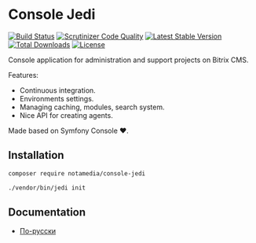 # Console Jedi

[![Build Status](https://travis-ci.org/notamedia/console-jedi.svg)](https://travis-ci.org/notamedia/console-jedi)
[![Scrutinizer Code Quality](https://scrutinizer-ci.com/g/notamedia/console-jedi/badges/quality-score.png?b=master)](https://scrutinizer-ci.com/g/notamedia/console-jedi/?branch=master)
[![Latest Stable Version](https://poser.pugx.org/notamedia/console-jedi/v/stable)](https://packagist.org/packages/notamedia/console-jedi)
[![Total Downloads](https://poser.pugx.org/notamedia/console-jedi/downloads)](https://packagist.org/packages/notamedia/console-jedi)
[![License](https://poser.pugx.org/notamedia/console-jedi/license)](https://packagist.org/packages/notamedia/console-jedi)

Console application for administration and support projects on Bitrix CMS.

Features:

* Continuous integration.
* Environments settings.
* Managing caching, modules, search system.
* Nice API for creating agents.

Made based on Symfony Console ♥.

## Installation

```bash
composer require notamedia/console-jedi

./vendor/bin/jedi init
```

## Documentation

* [По-русски](docs/ru/README.md)
